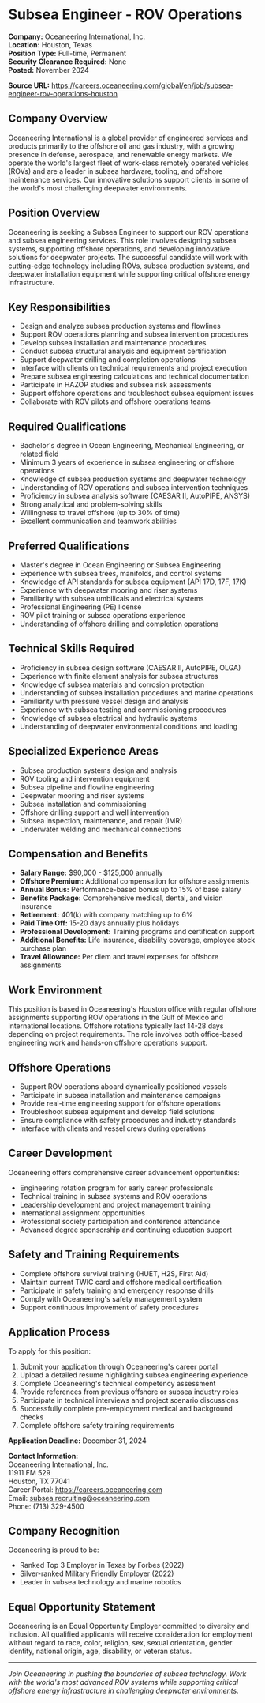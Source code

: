 # Subsea Engineer - ROV Operations

**Company:** Oceaneering International, Inc.  
**Location:** Houston, Texas  
**Position Type:** Full-time, Permanent  
**Security Clearance Required:** None  
**Posted:** November 2024  

**Source URL:** https://careers.oceaneering.com/global/en/job/subsea-engineer-rov-operations-houston

## Company Overview

Oceaneering International is a global provider of engineered services and products primarily to the offshore oil and gas industry, with a growing presence in defense, aerospace, and renewable energy markets. We operate the world's largest fleet of work-class remotely operated vehicles (ROVs) and are a leader in subsea hardware, tooling, and offshore maintenance services. Our innovative solutions support clients in some of the world's most challenging deepwater environments.

## Position Overview

Oceaneering is seeking a Subsea Engineer to support our ROV operations and subsea engineering services. This role involves designing subsea systems, supporting offshore operations, and developing innovative solutions for deepwater projects. The successful candidate will work with cutting-edge technology including ROVs, subsea production systems, and deepwater installation equipment while supporting critical offshore energy infrastructure.

## Key Responsibilities

- Design and analyze subsea production systems and flowlines
- Support ROV operations planning and subsea intervention procedures
- Develop subsea installation and maintenance procedures
- Conduct subsea structural analysis and equipment certification
- Support deepwater drilling and completion operations
- Interface with clients on technical requirements and project execution
- Prepare subsea engineering calculations and technical documentation
- Participate in HAZOP studies and subsea risk assessments
- Support offshore operations and troubleshoot subsea equipment issues
- Collaborate with ROV pilots and offshore operations teams

## Required Qualifications

- Bachelor's degree in Ocean Engineering, Mechanical Engineering, or related field
- Minimum 3 years of experience in subsea engineering or offshore operations
- Knowledge of subsea production systems and deepwater technology
- Understanding of ROV operations and subsea intervention techniques
- Proficiency in subsea analysis software (CAESAR II, AutoPIPE, ANSYS)
- Strong analytical and problem-solving skills
- Willingness to travel offshore (up to 30% of time)
- Excellent communication and teamwork abilities

## Preferred Qualifications

- Master's degree in Ocean Engineering or Subsea Engineering
- Experience with subsea trees, manifolds, and control systems
- Knowledge of API standards for subsea equipment (API 17D, 17F, 17K)
- Experience with deepwater mooring and riser systems
- Familiarity with subsea umbilicals and electrical systems
- Professional Engineering (PE) license
- ROV pilot training or subsea operations experience
- Understanding of offshore drilling and completion operations

## Technical Skills Required

- Proficiency in subsea design software (CAESAR II, AutoPIPE, OLGA)
- Experience with finite element analysis for subsea structures
- Knowledge of subsea materials and corrosion protection
- Understanding of subsea installation procedures and marine operations
- Familiarity with pressure vessel design and analysis
- Experience with subsea testing and commissioning procedures
- Knowledge of subsea electrical and hydraulic systems
- Understanding of deepwater environmental conditions and loading

## Specialized Experience Areas

- Subsea production systems design and analysis
- ROV tooling and intervention equipment
- Subsea pipeline and flowline engineering
- Deepwater mooring and riser systems
- Subsea installation and commissioning
- Offshore drilling support and well intervention
- Subsea inspection, maintenance, and repair (IMR)
- Underwater welding and mechanical connections

## Compensation and Benefits

- **Salary Range:** $90,000 - $125,000 annually
- **Offshore Premium:** Additional compensation for offshore assignments
- **Annual Bonus:** Performance-based bonus up to 15% of base salary
- **Benefits Package:** Comprehensive medical, dental, and vision insurance
- **Retirement:** 401(k) with company matching up to 6%
- **Paid Time Off:** 15-20 days annually plus holidays
- **Professional Development:** Training programs and certification support
- **Additional Benefits:** Life insurance, disability coverage, employee stock purchase plan
- **Travel Allowance:** Per diem and travel expenses for offshore assignments

## Work Environment

This position is based in Oceaneering's Houston office with regular offshore assignments supporting ROV operations in the Gulf of Mexico and international locations. Offshore rotations typically last 14-28 days depending on project requirements. The role involves both office-based engineering work and hands-on offshore operations support.

## Offshore Operations

- Support ROV operations aboard dynamically positioned vessels
- Participate in subsea installation and maintenance campaigns
- Provide real-time engineering support for offshore operations
- Troubleshoot subsea equipment and develop field solutions
- Ensure compliance with safety procedures and industry standards
- Interface with clients and vessel crews during operations

## Career Development

Oceaneering offers comprehensive career advancement opportunities:
- Engineering rotation program for early career professionals
- Technical training in subsea systems and ROV operations
- Leadership development and project management training
- International assignment opportunities
- Professional society participation and conference attendance
- Advanced degree sponsorship and continuing education support

## Safety and Training Requirements

- Complete offshore survival training (HUET, H2S, First Aid)
- Maintain current TWIC card and offshore medical certification
- Participate in safety training and emergency response drills
- Comply with Oceaneering's safety management system
- Support continuous improvement of safety procedures

## Application Process

To apply for this position:

1. Submit your application through Oceaneering's career portal
2. Upload a detailed resume highlighting subsea engineering experience
3. Complete Oceaneering's technical competency assessment
4. Provide references from previous offshore or subsea industry roles
5. Participate in technical interviews and project scenario discussions
6. Successfully complete pre-employment medical and background checks
7. Complete offshore safety training requirements

**Application Deadline:** December 31, 2024

**Contact Information:**  
Oceaneering International, Inc.  
11911 FM 529  
Houston, TX 77041  
Career Portal: https://careers.oceaneering.com  
Email: subsea.recruiting@oceaneering.com  
Phone: (713) 329-4500

## Company Recognition

Oceaneering is proud to be:
- Ranked Top 3 Employer in Texas by Forbes (2022)
- Silver-ranked Military Friendly Employer (2022)
- Leader in subsea technology and marine robotics

## Equal Opportunity Statement

Oceaneering is an Equal Opportunity Employer committed to diversity and inclusion. All qualified applicants will receive consideration for employment without regard to race, color, religion, sex, sexual orientation, gender identity, national origin, age, disability, or veteran status.

---

*Join Oceaneering in pushing the boundaries of subsea technology. Work with the world's most advanced ROV systems while supporting critical offshore energy infrastructure in challenging deepwater environments.*